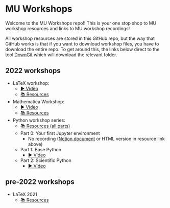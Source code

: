# MU Workshops
Welcome to the MU Workshops repo!! This is your one stop shop to MU workshop resources and links to MU workshop recordings!

All workshop resources are stored in this GitHub repo, but the way that GitHub works is that if you want to download workshop files, you have to download the entire repo. To get around this, the links below direct to the tool [DownGit](https://downgit.github.io/#/home) which will download the relevant folder.

## 2022 workshops
- LaTeX workshop:
  - [▶ Video](https://youtu.be/2Yu7ZgBFVvY)
  - [📚 Resources](https://downgit.github.io/#/home?url=https://github.com/UWA-Maths-Union/mu-workshops/tree/main/2022/latex)
- Mathematica Workshop:
  - [▶ Video](https://youtu.be/BdJwVogTtlo)
  - [📚 Resources](https://downgit.github.io/#/home?url=https://github.com/UWA-Maths-Union/mu-workshops/tree/main/2022/mathematica)
- Python workshop series:
  - [📚 Resources (all parts)](https://downgit.github.io/#/home?url=https://github.com/UWA-Maths-Union/mu-workshops/tree/main/2022/python)
  - Part 0: Your first Jupyter environment
    - No recording ([Notion document](https://statuesque-bubbler-6af.notion.site/05daea2a53594b578b3b920a6b1095c2) or HTML version in resource link above)
  - Part 1: Base Python
    - [▶ Video](https://youtu.be/5wpfkDsex8g)
  - Part 2: Scientific Python
    - [▶ Video](https://youtu.be/tZbDBLmpfkM)

## pre-2022 workshops
- LaTeX 2021
  - [📚 Resources](https://downgit.github.io/#/home?url=https://github.com/UWA-Maths-Union/mu-workshops/tree/main/pre-2022/2021-latex)
